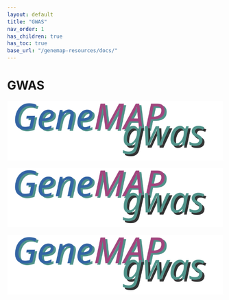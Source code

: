 ```yaml
---
layout: default
title: "GWAS"
nav_order: 1
has_children: true
has_toc: true
base_url: "/genemap-resources/docs/"
---
```



# GWAS 

![](../assets/img/genemap-gwas.svg)

<p align="center"><img src="../assets/img/genemap-gwas.svg"></p>

<span align="right"><img src="../assets/img/genemap-gwas.svg"></span>

